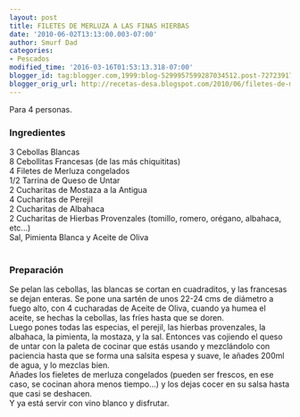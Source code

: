 ```yaml
---
layout: post
title: FILETES DE MERLUZA A LAS FINAS HIERBAS
date: '2010-06-02T13:13:00.003-07:00'
author: Smurf Dad
categories:
- Pescados
modified_time: '2016-03-16T01:53:13.318-07:00'
blogger_id: tag:blogger.com,1999:blog-5299957599287034512.post-7272391731083929364
blogger_orig_url: http://recetas-desa.blogspot.com/2010/06/filetes-de-merluza-las-finas-hierbas.html
---
```


Para 4 personas.<br /><h3>Ingredientes</h3>3 Cebollas Blancas<br />8 Cebollitas Francesas (de las más chiquititas)<br />4 Filetes de Merluza congelados<br />1/2 Tarrina de Queso de Untar<br />2 Cucharitas de Mostaza a la Antigua<br />4 Cucharitas de Perejil<br />2 Cucharitas de Albahaca<br />2 Cucharitas de Hierbas Provenzales (tomillo, romero, orégano, albahaca, etc...)<br />Sal, Pimienta Blanca y Aceite de Oliva<br /><br /><h3>Preparación</h3>Se pelan las cebollas, las blancas se cortan en cuadraditos, y las francesas se dejan enteras. Se pone una sartén de unos 22-24 cms de diámetro a fuego alto, con 4 cucharadas de Aceite de Oliva, cuando ya humea el aceite, se hechas la cebollas, las fríes hasta que se doren.<br />Luego pones todas las especias, el perejil, las hierbas provenzales, la albahaca, la pimienta, la mostaza, y la sal. Entonces vas cojiendo el queso de untar con la paleta de cocinar que estás usando y mezclándolo con paciencia hasta que se forma una salsita espesa y suave, le añades 200ml de agua, y lo mezclas bien.<br />Añades los fieletes de merluza congelados (pueden ser frescos, en ese caso, se cocinan ahora menos tiempo...) y los dejas cocer en su salsa hasta que casi se deshacen.<br />Y ya está servir con vino blanco y disfrutar.